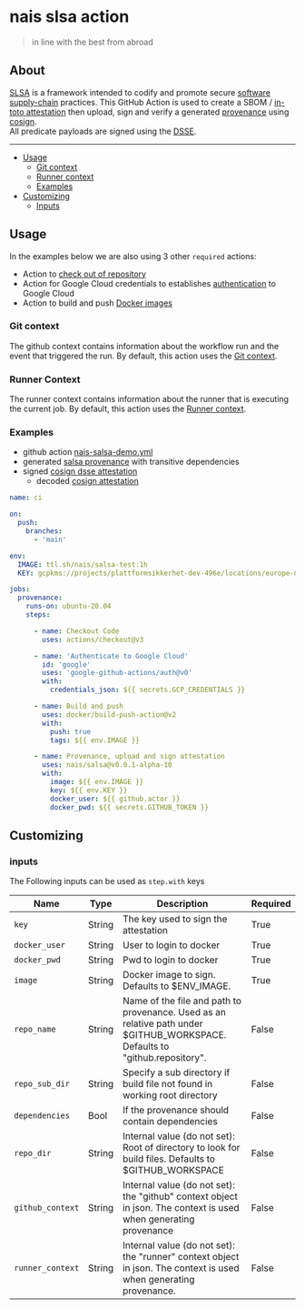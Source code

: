 # nais slsa action

> in line with the best from abroad

## About

[SLSA](https://github.com/slsa-framework/slsa) is a framework intended to codify and promote
secure [software supply-chain](https://slsa.dev/) practices. This GitHub Action is used to create a SBOM
/ [in-toto attestation](https://github.com/in-toto/attestation) then upload, sign and verify a
generated [provenance](https://slsa.dev/provenance/v0.2) using [cosign](https://github.com/sigstore/cosign).  
All predicate payloads are signed using the [DSSE](https://github.com/secure-systems-lab/dsse).
___

* [Usage](#usage)
    * [Git context](#git-context)
    * [Runner context](#runner-context)
    * [Examples](#examples)
* [Customizing](#customizing)
    * [Inputs](#inputs)

## Usage

In the examples below we are also using 3 other `required` actions:

* Action to [check out of repository](https://github.com/actions/checkout)
* Action for Google Cloud credentials to establishes [authentication](https://github.com/google-github-actions/auth) to
  Google Cloud
* Action to build and push [Docker images](https://github.com/docker/build-push-action)

### Git context

The github context contains information about the workflow run and the event that triggered the run. By default, this
action uses the [Git context](https://docs.github.com/en/actions/learn-github-actions/contexts#github-context).

### Runner Context

The runner context contains information about the runner that is executing the current job. By default, this action uses
the [Runner context](https://docs.github.com/en/actions/learn-github-actions/contexts#runner-context).

### Examples

* github action [nais-salsa-demo.yml](.github/workflows/nais-salsa-demo.yml)
* generated [salsa provenance](pkg/dsse/testdata/salsa.provenance) with transitive dependencies
* signed [cosign dsse attestation](pkg/dsse/testdata/cosign-dsse-attestation.json)
    * decoded [cosign attestation](pkg/dsse/testdata/cosign-attestation.json)

```yaml
name: ci

on:
  push:
    branches:
      - 'main'

env:
  IMAGE: ttl.sh/nais/salsa-test:1h
  KEY: gcpkms://projects/plattformsikkerhet-dev-496e/locations/europe-north1/keyRings/cosign/cryptoKeys/cosign-test/versions/1

jobs:
  provenance:
    runs-on: ubuntu-20.04
    steps:

      - name: Checkout Code
        uses: actions/checkout@v3

      - name: 'Authenticate to Google Cloud'
        id: 'google'
        uses: 'google-github-actions/auth@v0'
        with:
          credentials_json: ${{ secrets.GCP_CREDENTIALS }}

      - name: Build and push
        uses: docker/build-push-action@v2
        with:
          push: true
          tags: ${{ env.IMAGE }}

      - name: Provenance, upload and sign attestation
        uses: nais/salsa@v0.0.1-alpha-10
        with:
          image: ${{ env.IMAGE }}
          key: ${{ env.KEY }}
          docker_user: ${{ github.actor }}
          docker_pwd: ${{ secrets.GITHUB_TOKEN }}
```

## Customizing

### inputs

The Following inputs can be used as `step.with` keys

| Name             | Type   | Description                                                                                                                 | Required |
|------------------|--------|-----------------------------------------------------------------------------------------------------------------------------|----------|
| `key`            | String | The key used to sign the attestation                                                                                        | True     |
| `docker_user`    | String | User to login to docker                                                                                                     | True     |
| `docker_pwd`     | String | Pwd to login to docker                                                                                                      | True     |
| `image`          | String | Docker image to sign. Defaults to $ENV_IMAGE.                                                                               | True     |
| `repo_name`      | String | Name of the file and path to provenance. Used as an relative path under $GITHUB_WORKSPACE. Defaults to "github.repository". | False    |
| `repo_sub_dir`   | String | Specify a sub directory if build file not found in working root directory                                                   | False    |
| `dependencies`   | Bool   | If the provenance should contain dependencies                                                                               | False    |
| `repo_dir`       | String | Internal value (do not set): Root of directory to look for build files. Defaults to $GITHUB_WORKSPACE                       | False    |
| `github_context` | String | Internal value (do not set): the "github" context object in json. The context is used when generating provenance            | False    |
| `runner_context` | String | Internal value (do not set): the "runner" context object in json. The context is used when generating provenance.           | False    |